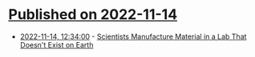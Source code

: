 # [Published on 2022-11-14](index.md)

* [2022-11-14, 12:34:00](https://news.slashdot.org/story/22/11/14/052251/scientists-manufacture-material-in-a-lab-that-doesnt-exist-on-earth?utm_source=rss1.0mainlinkanon&utm_medium=feed) - [Scientists Manufacture Material in a Lab That Doesn't Exist on Earth](https://news.slashdot.org/story/22/11/14/052251/scientists-manufacture-material-in-a-lab-that-doesnt-exist-on-earth?utm_source=rss1.0mainlinkanon&utm_medium=feed)
